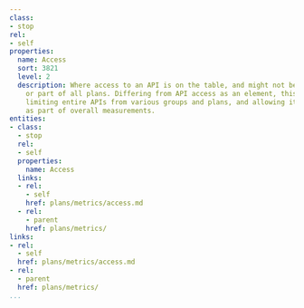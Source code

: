 ```yaml
---
class:
- stop
rel:
- self
properties:
  name: Access
  sort: 3821
  level: 2
  description: Where access to an API is on the table, and might not be publicly available,
    or part of all plans. Differing from API access as an element, this is about actually
    limiting entire APIs from various groups and plans, and allowing it to be metered
    as part of overall measurements.
entities:
- class:
  - stop
  rel:
  - self
  properties:
    name: Access
  links:
  - rel:
    - self
    href: plans/metrics/access.md
  - rel:
    - parent
    href: plans/metrics/
links:
- rel:
  - self
  href: plans/metrics/access.md
- rel:
  - parent
  href: plans/metrics/
...
```

